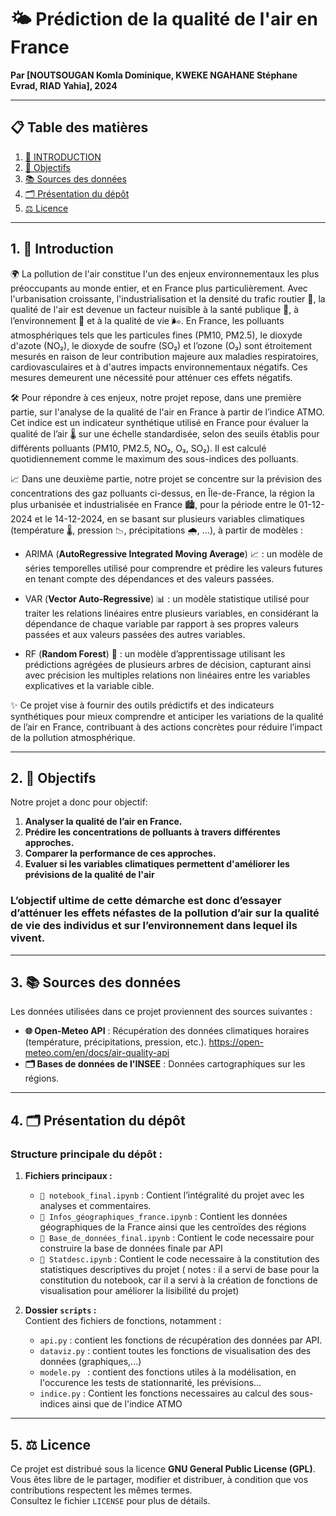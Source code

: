 # 🌤️ Prédiction de la qualité de l'air en France  
**Par [NOUTSOUGAN Komla Dominique, KWEKE NGAHANE Stéphane Evrad, RIAD Yahia], 2024**

---

## 📋 Table des matières  
1. [🌟 INTRODUCTION](#INTRODUCTION)  
2. [🎯 Objectifs](#objectifs)  
3. [📚 Sources des données](#sources-des-données)  
4. [🗂️ Présentation du dépôt](#présentation-du-dépôt)  
5. [⚖️ Licence](#licence)  

---

## 1. 🌟 Introduction  

🌍 La pollution de l'air constitue l'un des enjeux environnementaux les plus préoccupants au monde entier, et en France plus particulièrement. Avec l'urbanisation croissante, l'industrialisation et la densité du trafic routier 🚗, la qualité de l'air est devenue un facteur nuisible à la santé publique 🏥, à l’environnement 🌱 et à la qualité de vie 🌬️. En France, les polluants atmosphériques tels que les particules fines (PM10, PM2.5), le dioxyde d'azote (NO₂), le dioxyde de soufre (SO₂) et l’ozone (O₃) sont étroitement mesurés en raison de leur contribution majeure aux maladies respiratoires, cardiovasculaires et à d'autres impacts environnementaux négatifs. Ces mesures demeurent une nécessité pour atténuer ces effets négatifs.

🛠️ Pour répondre à ces enjeux, notre projet repose, dans une première partie, sur l'analyse de la qualité de l'air en France à partir de l’indice ATMO. Cet indice est un indicateur synthétique utilisé en France pour évaluer la qualité de l’air 🌡️ sur une échelle standardisée, selon des seuils établis pour différents polluants (PM10, PM2.5, NO₂, O₃, SO₂). Il est calculé quotidiennement comme le maximum des sous-indices des polluants.

📈 Dans une deuxième partie, notre projet se concentre sur la prévision des concentrations des gaz polluants ci-dessus, en Île-de-France, la région la plus urbanisée et industrialisée en France 🏙️, pour la période entre le 01-12-2024 et le 14-12-2024, en se basant sur plusieurs variables climatiques (température 🌡️, pression 📉, précipitations 🌧️, …), à partir de modèles :

* ARIMA (**AutoRegressive Integrated Moving Average**) 📈 : un modèle de séries temporelles utilisé pour comprendre et prédire les valeurs futures en tenant compte des dépendances et des valeurs passées.

* VAR (**Vector Auto-Regressive**) 📊 : un modèle statistique utilisé pour traiter les relations linéaires entre plusieurs variables, en considérant la dépendance de chaque variable par rapport à ses propres valeurs passées et aux valeurs passées des autres variables.

* RF (**Random Forest**) 🌳 : un modèle d’apprentissage utilisant les prédictions agrégées de plusieurs arbres de décision, capturant ainsi avec précision les multiples relations non linéaires entre les variables explicatives et la variable cible.

  
✨ Ce projet vise à fournir des outils prédictifs et des indicateurs synthétiques pour mieux comprendre et anticiper les variations de la qualité de l’air en France, contribuant à des actions concrètes pour réduire l’impact de la pollution atmosphérique.
 

---

## 2. 🎯 Objectifs  

Notre projet a donc pour objectif:
1. **Analyser la qualité de l’air en France.**
2. **Prédire les concentrations de polluants à travers différentes approches.**
3. **Comparer la performance de ces approches.**
4. **Evaluer si les variables climatiques permettent d'améliorer les prévisions de la qualité de l'air**

### L’objectif ultime de cette démarche est donc d’essayer d’atténuer les effets néfastes de la pollution d’air sur la qualité de vie des individus et sur l’environnement dans lequel ils vivent.
 

---

## 3. 📚 Sources des données  

Les données utilisées dans ce projet proviennent des sources suivantes :  
- **🌐 Open-Meteo API** : Récupération des données climatiques horaires (température, précipitations, pression, etc.). https://open-meteo.com/en/docs/air-quality-api
- **🗂️ Bases de données de l'INSEE** : Données cartographiques sur les régions.  

---

## 4. 🗂️ Présentation du dépôt  

### Structure principale du dépôt :  
1. **Fichiers principaux :**  
   - `📓 notebook_final.ipynb` : Contient l’intégralité du projet avec les analyses et commentaires.  
   - `📓 Infos_géographiques_france.ipynb` : Contient les données géographiques de la France ainsi que les centroïdes des régions
   - `📓 Base_de_données_final.ipynb` : Contient le code necessaire pour construire la base de données finale par API
   - `📓 Statdesc.ipynb` : Contient le code necessaire à la constitution des statistiques descriptives du projet ( notes : il a servi de base pour la constitution du notebook, car il a servi à la création de fonctions de visualisation pour améliorer la lisibilité du projet)
     
2. **Dossier `scripts` :**  
   Contient des fichiers de fonctions, notamment :  
   - `api.py` : contient les fonctions de récupération des données par API.  
   - `dataviz.py` : contient toutes les fonctions de visualisation des des données (graphiques,...)
   - `modele.py ` : contient des fonctions utiles à la modélisation, en l'occurence les tests de stationnarité, les prévisions...  
   - `indice.py` : Contient les fonctions necessaires au calcul des sous-indices ainsi que de l'indice ATMO 

---

## 5. ⚖️ Licence  

Ce projet est distribué sous la licence **GNU General Public License (GPL)**. Vous êtes libre de le partager, modifier et distribuer, à condition que vos contributions respectent les mêmes termes.  
Consultez le fichier `LICENSE` pour plus de détails.  
